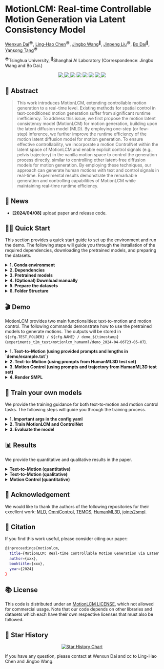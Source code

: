 # MotionLCM: Real-time Controllable Motion Generation via Latent Consistency Model

[Wenxun Dai](https://github.com/Dai-Wenxun)<sup>😎</sup>, [Ling-Hao Chen](https://lhchen.top)<sup>😎</sup>, [Jingbo Wang](https://wangjingbo1219.github.io)<sup>🥳</sup>, [Jinpeng Liu](https://moonsliu.github.io/)<sup>😎</sup>, [Bo Dai](https://daibo.info/)<sup>🥳</sup>, [Yansong Tang](https://andytang15.github.io)<sup>😎</sup>


<sup>😎</sup>Tsinghua University, <sup>🥳</sup>Shanghai AI Laboratory (Correspondence: Jingbo Wang and Bo Dai.)

<p align="center">
  <a href='https://arxiv.org/abs/2404.19759'>
  <img src='https://img.shields.io/badge/Arxiv-2404.19759-A42C25?style=flat&logo=arXiv&logoColor=A42C25'>
  </a> 
  <a href='https://arxiv.org/pdf/2404.19759.pdf'>
  <img src='https://img.shields.io/badge/Paper-PDF-yellow?style=flat&logo=arXiv&logoColor=yellow'>
  </a> 
  <a href='https://dai-wenxun.github.io/MotionLCM-page'>
  <img src='https://img.shields.io/badge/Project-Page-%23df5b46?style=flat&logo=Google%20chrome&logoColor=%23df5b46'></a> 
  <a href='https://youtu.be/BhrGmJYaRE4'>
  <img src='https://img.shields.io/badge/YouTube-Video-EA3323?style=flat&logo=youtube&logoColor=EA3323'></a> 
  <a href='https://www.bilibili.com/video/BV1uT421y7AN/'>
    <img src='https://img.shields.io/badge/Bilibili-Video-4EABE6?style=flat&logo=Bilibili&logoColor=4EABE6'></a>
  <a href='https://github.com/Dai-Wenxun/MotionLCM'>
  <img src='https://img.shields.io/badge/GitHub-Code-black?style=flat&logo=github&logoColor=white'></a> 
  <a href='LICENSE'>
  <img src='https://img.shields.io/badge/License-MotionLCM-blue.svg'>
  </a> 
  <a href="" target='_blank'>
  <img src="https://visitor-badge.laobi.icu/badge?page_id=Dai-Wenxun.MotionLCM&left_color=gray&right_color=%2342b983">
  </a> 
</p>


## 🤩 Abstract

> This work introduces MotionLCM, extending controllable motion generation to a real-time level. 
Existing methods for spatial control in text-conditioned motion generation suffer from significant runtime inefficiency. 
To address this issue, we first propose the motion latent consistency model (MotionLCM) for motion generation, 
building upon the latent diffusion model (MLD). By employing one-step (or few-step) inference, 
we further improve the runtime efficiency of the motion latent diffusion model for motion generation. 
To ensure effective controllability, we incorporate a motion ControlNet within the latent space of MotionLCM 
and enable explicit control signals (e.g., pelvis trajectory) in the vanilla motion space to control the generation process directly, 
similar to controlling other latent-free diffusion models for motion generation. By employing these techniques, 
our approach can generate human motions with text and control signals in real-time. 
Experimental results demonstrate the remarkable generation and controlling capabilities of MotionLCM while maintaining real-time runtime efficiency.

## 📢 News

- **[2024/04/08]** upload paper and release code.

## 👨‍🏫 Quick Start

This section provides a quick start guide to set up the environment and run the demo. The following steps will guide you through the installation of the required dependencies, downloading the pretrained models, and preparing the datasets. 

<details>
  <summary><b> 1. Conda environment </b></summary>

```
conda create python=3.10 --name motionlcm
conda activate motionlcm
```

Install the packages in `requirements.txt` and install [PyTorch 1.13.1](https://pytorch.org/).

```
pip install -r requirements.txt
```

We test our code on Python 3.10.12 and PyTorch 1.13.1.

</details>

<details>
  <summary><b> 2. Dependencies </b></summary>

Run the script to download dependencies materials:

```
bash prepare/download_glove.sh
bash prepare/download_t2m_evaluators.sh
bash prepare/prepare_t5.sh
bash prepare/download_smpl_models.sh
```

</details>

<details>
  <summary><b> 3. Pretrained models </b></summary>

Run the script to download the pretrained models:

```
bash prepare/download_pretrained_models.sh
```

The folders `experiments_t2m` and `experiments_control` store pretrained models for text-to-motion and motion control respectively.

</details>


<details>
  <summary><b> 4. (Optional) Download manually </b></summary>

Visit the [Google Driver](https://drive.google.com/drive/folders/1SIhb6srXWS0PNvZ2fs40QiE3Rk764u6z?usp=sharing) to download the previous dependencies and models.

</details>

<details>
  <summary><b> 5. Prepare the datasets </b></summary>

Please refer to [HumanML3D](https://github.com/EricGuo5513/HumanML3D) for text-to-motion dataset setup. Copy the result dataset to our repository:
```
cp -r ../HumanML3D/HumanML3D ./datasets/humanml3d
```

</details>

<details>
  <summary><b> 6. Folder Structure </b></summary>

After the whole setup pipeline, the folder structure will look like:

```
MotionLCM
├── configs
├── datasets
│   ├── humanml3d
│   │   ├── new_joint_vecs
│   │   ├── new_joints
│   │   ├── texts
│   │   ├── Mean.npy
│   │   ├── Std.npy
│   │   ├── ...
│   └── humanml_spatial_norm
│       ├── Mean_raw.npy
│       └── Std_raw.npy
├── deps
│   ├── glove
│   ├── sentence-t5-large
|   ├── smpl_models
│   └── t2m
├── experiments_control
│   ├── mld_humanml
│   │   └── mld_humanml.ckpt
│   └── motionlcm_humanml
│       └── motionlcm_humanml.ckpt
├── experiments_t2m
│   ├── mld_humanml
│   │   └── mld_humanml.ckpt
│   └── motionlcm_humanml
│       └── motionlcm_humanml.ckpt
├── ...
```

</details>

## 🎬 Demo

MotionLCM provides two main functionalities: text-to-motion and motion control. The following commands demonstrate how to use the pretrained models to generate motions. The outputs will be stored in `${cfg.TEST_FOLDER} / ${cfg.NAME} / demo_${timestamp}` (`experiments_t2m_test/motionlcm_humanml/demo_2024-04-06T23-05-07`).

<details>
  <summary><b> 1. Text-to-Motion (using provided prompts and lengths in `demo/example.txt`) </b></summary>

```
python demo.py --cfg configs/motionlcm_t2m.yaml --example assets/example.txt
```
</details>

<details>
  <summary><b> 2. Text-to-Motion (using prompts from HumanML3D test set) </b></summary>

```
python demo.py --cfg configs/motionlcm_t2m.yaml
```
</details>

<details>
  <summary><b> 3. Motion Control (using prompts and trajectory from HumanML3D test set) </b></summary>

```
python demo.py --cfg configs/motionlcm_control.yaml
```

</details>

<details>
  <summary><b> 4. Render SMPL </b></summary>

After running the demo, the output folder will store the stick figure animation for each generated motion (e.g., `assets/example.gif`).

![example](assets/example.gif)

To record the necessary information about the generated motion, a pickle file with the following keys will be saved simultaneously (e.g., `assets/example.pkl`):

- `joints (numpy.ndarray)`: The XYZ positions of the generated motion with the shape of `(nframes, njoints, 3)`.
- `text (str)`: The text prompt.
- `length (int)`: The length of the generated motion.
- `hint (numpy.ndarray)`: The trajectory for motion control (optional).

<details>
  <summary><b> 4.1 Create SMPL meshes </b></summary>

To create SMPL meshes for a specific pickle file, let's use `assets/example.pkl` as an example:

```
python fit.py --pkl assets/example.pkl
```

The SMPL meshes (numpy array) will be stored in `assets/example_mesh.pkl` with the shape `(nframes, 6890, 3)`.

You can also fit all pickle files within a folder. The code will traverse all `.pkl` files in the directory and filter out files that have already been fitted.

```
python fit.py --dir assets/
```

</details>

<details>
  <summary><b> 4.2 Render SMPL meshes </b></summary>

Refer to [TEMOS-Rendering motions](https://github.com/Mathux/TEMOS) for blender setup (only **Installation** section). 

We support three rendering modes for SMPL mesh, namely `sequence` (default), `video` and `frame`.

<details>
  <summary><b> 4.2.1 sequence </b></summary>

```
YOUR_BLENDER_PATH/blender --background --python render.py -- --pkl assets/example_mesh.pkl --mode sequence --num 8
```

You will get a rendered image of `num=8` keyframes as shown in `assets/example_mesh.png`. The darker the color, the later the time.

<img src="assets/example_mesh_show.png" alt="example" width="30%">

</details>

<details>
  <summary><b> 4.2.2 video </b></summary>

```
YOUR_BLENDER_PATH/blender --background --python render.py -- --pkl assets/example_mesh.pkl --mode video --fps 20
```

You will get a rendered video with `fps=20` as shown in `assets/example_mesh.mp4`.

![example](assets/example_mesh_show.gif)

</details>

<details>
  <summary><b> 4.2.3 frame </b></summary>

```
YOUR_BLENDER_PATH/blender --background --python render.py -- --pkl assets/example_mesh.pkl --mode frame --exact_frame 0.5
```

You will get a rendered image of the keyframe at `exact_frame=0.5` (i.e., the middle frame) as shown in `assets/example_mesh_0.5.png`.

<img src="assets/example_mesh_0.5_show.png" alt="example" width="25%">

</details>

</details>

</details>

## 🚀 Train your own models

We provide the training guidance for both text-to-motion and motion control tasks. The following steps will guide you through the training process.

<details>
  <summary><b> 1. Important args in the config yaml </b></summary>

The parameters required for model training and testing are recorded in the corresponding YAML file (e.g., `configs/motionlcm_t2m.yaml`). Below are some of the important parameters in the file:

- `${FOLDER}`: The folder for the specific training task (i.e., `experiments_t2m` and `experiments_control`).
- `${TEST_FOLDER}`: The folder for the specific testing task (i.e., `experiments_t2m_test` and `experiments_control_test`).
- `${NAME}`: The name of the model (e.g., `motionlcm_humanml`). `${FOLDER}`, `${NAME}`, and the current timestamp constitute the training output folder (for example, `experiments_t2m/motionlcm_humanml/2024-04-06T23-05-07`). The same applies to `${TEST_FOLDER}` for testing.
- `${TRAIN.PRETRAINED}`: The path of the pretrained model.
- `${TEST.CHECKPOINTS}`: The path of the testing model.

</details>

<details>
  <summary><b> 2. Train MotionLCM and ControlNet </b></summary>

#### 2.1. Ready to train MotionLCM model

Please first check the parameters in `configs/motionlcm_t2m.yaml`. Then, run the following command:

```
python -m train_motionlcm --cfg configs/motionlcm_t2m.yaml
```

#### 2.2. Ready to train motion ControlNet

Please update the parameters in `configs/motionlcm_control.yaml`. Then, run the following command:

```
python -m train_motion_control --cfg configs/motionlcm_control.yaml
```

</details>

<details>
  <summary><b> 3. Evaluate the model </b></summary>

Text-to-Motion: 

```
python -m test --cfg configs/motionlcm_t2m.yaml
```

Motion Control:

```
python -m test --cfg configs/motionlcm_control.yaml
```

</details>

## 📊 Results

We provide the quantitative and qualitative results in the paper. 

<details>
  <summary><b> Text-to-Motion (quantitative)  </b></summary>

<img src="assets/quantitative_t2m.png" alt="example" width="100%">
</details>

<details>
  <summary><b> Text-to-Motion (qualitative)  </b></summary>

<img src="assets/qualitative_t2m.png" alt="example" width="100%">
</details>

<details>
  <summary><b> Motion Control (quantitative)  </b></summary>

<img src="assets/quantitative_mc.png" alt="example" width="100%">
</details>

## 🌹 Acknowledgement

We would like to thank the authors of the following repositories for their excellent work: 
[MLD](https://github.com/ChenFengYe/motion-latent-diffusion), 
[OmniControl](https://github.com/neu-vi/omnicontrol), 
[TEMOS](https://github.com/Mathux/TEMOS),
[HumanML3D](https://github.com/EricGuo5513/HumanML3D),
[joints2smpl](https://github.com/wangsen1312/joints2smpl).

## 📜 Citation

If you find this work useful, please consider citing our paper:

```bash
@inproceedings{motionlcm,
  title={MotionLCM: Real-time Controllable Motion Generation via Latent Consistency Model},
  author={xxx},
  booktitle={xxx},
  year={2024}
}
```


## 📚 License

This code is distributed under an [MotionLCM LICENSE](LICENSE), which not allowed for commercial usage. Note that our code depends on other libraries and datasets which each have their own respective licenses that must also be followed.


## 🌟 Star History

<p align="center">
    <a href="https://star-history.com/#Dai-Wenxun/MotionLCM" target="_blank">
        <img width="500" src="https://api.star-history.com/svg?repos=Dai-Wenxun/MotionLCM&type=Date" alt="Star History Chart">
    </a>
<p>

If you have any question, please contact at Wenxun Dai and cc to Ling-Hao Chen and Jingbo Wang.
